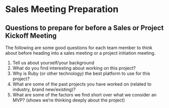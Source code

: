 # Sales Meeting Preparation
## Questions to prepare for before a Sales or Project Kickoff Meeting
The following are some good questions for each team member to think about before heading into a sales meeting or a project initiation meeting.

1. Tell us about yourself/your background
2. What do you find interesting about working on this project?
3. Why is Ruby (or other technology) the best platform to use for this project?
4. What are some of the past projects you have worked on (related to industry, brand new/existing)?
5. What are some of the factors we find short over what we consider an MVP? (shows we’re thinking deeply about the project)

